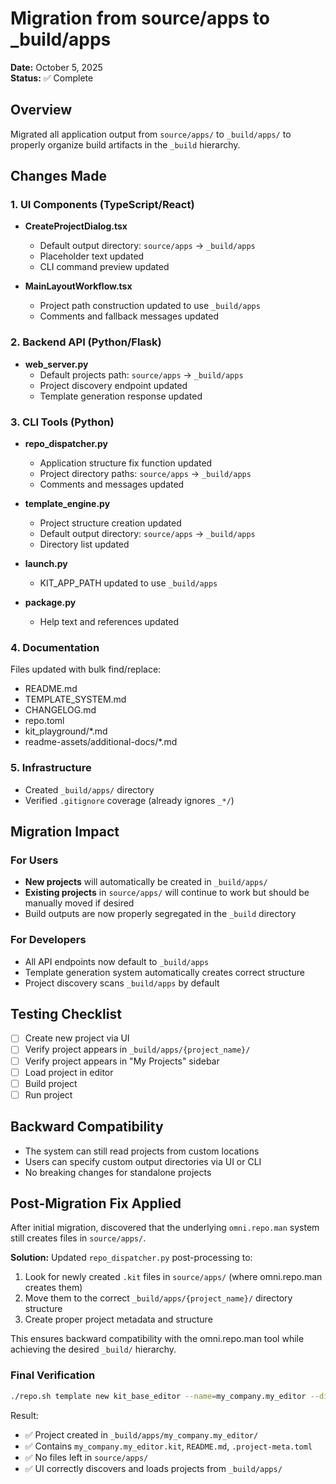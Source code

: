 # Migration from source/apps to _build/apps

**Date:** October 5, 2025  
**Status:** ✅ Complete

## Overview
Migrated all application output from `source/apps/` to `_build/apps/` to properly organize build artifacts in the `_build` hierarchy.

## Changes Made

### 1. UI Components (TypeScript/React)
- **CreateProjectDialog.tsx**
  - Default output directory: `source/apps` → `_build/apps`
  - Placeholder text updated
  - CLI command preview updated
  
- **MainLayoutWorkflow.tsx**
  - Project path construction updated to use `_build/apps`
  - Comments and fallback messages updated

### 2. Backend API (Python/Flask)
- **web_server.py**
  - Default projects path: `source/apps` → `_build/apps`
  - Project discovery endpoint updated
  - Template generation response updated

### 3. CLI Tools (Python)
- **repo_dispatcher.py**
  - Application structure fix function updated
  - Project directory paths: `source/apps` → `_build/apps`
  - Comments and messages updated

- **template_engine.py**
  - Project structure creation updated
  - Default output directory: `source/apps` → `_build/apps`
  - Directory list updated

- **launch.py**
  - KIT_APP_PATH updated to use `_build/apps`

- **package.py**
  - Help text and references updated

### 4. Documentation
Files updated with bulk find/replace:
- README.md
- TEMPLATE_SYSTEM.md  
- CHANGELOG.md
- repo.toml
- kit_playground/*.md
- readme-assets/additional-docs/*.md

### 5. Infrastructure
- Created `_build/apps/` directory
- Verified `.gitignore` coverage (already ignores `_*/`)

## Migration Impact

### For Users
- **New projects** will automatically be created in `_build/apps/`
- **Existing projects** in `source/apps/` will continue to work but should be manually moved if desired
- Build outputs are now properly segregated in the `_build` directory

### For Developers
- All API endpoints now default to `_build/apps`
- Template generation system automatically creates correct structure
- Project discovery scans `_build/apps` by default

## Testing Checklist
- [ ] Create new project via UI
- [ ] Verify project appears in `_build/apps/{project_name}/`
- [ ] Verify project appears in "My Projects" sidebar
- [ ] Load project in editor
- [ ] Build project
- [ ] Run project

## Backward Compatibility
- The system can still read projects from custom locations
- Users can specify custom output directories via UI or CLI
- No breaking changes for standalone projects


## Post-Migration Fix Applied

After initial migration, discovered that the underlying `omni.repo.man` system still creates files in `source/apps/`. 

**Solution:** Updated `repo_dispatcher.py` post-processing to:
1. Look for newly created `.kit` files in `source/apps/` (where omni.repo.man creates them)
2. Move them to the correct `_build/apps/{project_name}/` directory structure
3. Create proper project metadata and structure

This ensures backward compatibility with the omni.repo.man tool while achieving the desired `_build/` hierarchy.

### Final Verification
```bash
./repo.sh template new kit_base_editor --name=my_company.my_editor --display-name="My Editor" --version=1.0.0
```

Result:
- ✅ Project created in `_build/apps/my_company.my_editor/`
- ✅ Contains `my_company.my_editor.kit`, `README.md`, `.project-meta.toml`
- ✅ No files left in `source/apps/`
- ✅ UI correctly discovers and loads projects from `_build/apps/`


